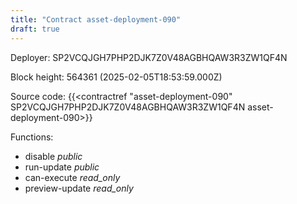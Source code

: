 ```yaml
---
title: "Contract asset-deployment-090"
draft: true
---
```

Deployer: SP2VCQJGH7PHP2DJK7Z0V48AGBHQAW3R3ZW1QF4N


 



Block height: 564361 (2025-02-05T18:53:59.000Z)

Source code: {{<contractref "asset-deployment-090" SP2VCQJGH7PHP2DJK7Z0V48AGBHQAW3R3ZW1QF4N asset-deployment-090>}}

Functions:

* disable _public_
* run-update _public_
* can-execute _read_only_
* preview-update _read_only_
